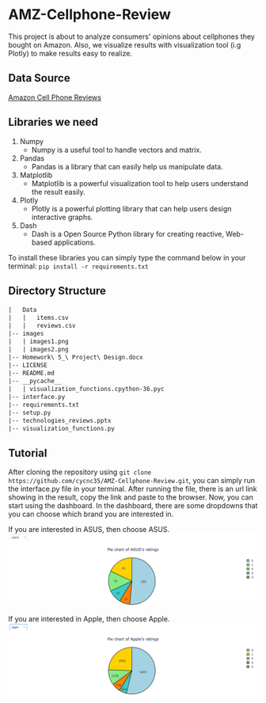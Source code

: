 # AMZ-Cellphone-Review

This project is about to analyze consumers' opinions about cellphones they bought on Amazon.
Also, we visualize results with visualization tool (i.g Plotly) to make results easy to realize.

## Data Source

[Amazon Cell Phone Reviews](https://www.kaggle.com/grikomsn/amazon-cell-phones-reviews)

## Libraries we need

1. Numpy
    - Numpy is a useful tool to handle vectors and matrix.
2. Pandas
    - Pandas is a library that can easily help us manipulate data.
3. Matplotlib
    - Matplotlib is a powerful visualization tool to help users understand the result easily.
4. Plotly
    - Plotly is a powerful plotting library that can help users design interactive graphs.
5. Dash
    - Dash is a Open Source Python library for creating reactive, Web-based applications.

To install these libraries you can simply type the command below in your terminal:
`pip install -r requirements.txt`

## Directory Structure
```
|   Data
|   |   items.csv
|   |   reviews.csv
|-- images
|   | images1.png
|   | images2.png
|-- Homework\ 5_\ Project\ Design.docx
|-- LICENSE
|-- README.md
|-- __pycache__
|   | visualization_functions.cpython-36.pyc
|-- interface.py
|-- requirements.txt
|-- setup.py
|-- technologies_reviews.pptx
|-- visualization_functions.py
```

## Tutorial
After cloning the repository using `git clone https://github.com/cycnc35/AMZ-Cellphone-Review.git`, 
you can simply run the interface.py file in your terminal. After running the file, there is an url
link showing in the result, copy the link and paste to the browser. Now, you can start using the dashboard.
In the dashboard, there are some dropdowns that you can choose which brand you are interested in.

If you are interested in ASUS, then choose ASUS.
![Tutorial](https://github.com/cycnc35/AMZ-Cellphone-Review/blob/master/images/image1.png)

If you are interested in Apple, then choose Apple.
![Tutorial](https://github.com/cycnc35/AMZ-Cellphone-Review/blob/master/images/image2.png)
